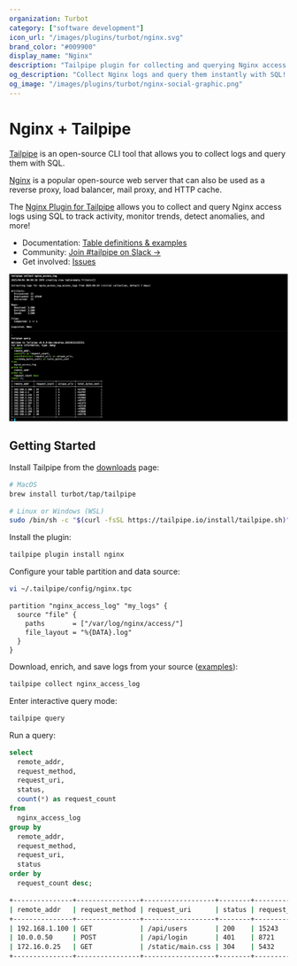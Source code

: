```yaml
---
organization: Turbot
category: ["software development"]
icon_url: "/images/plugins/turbot/nginx.svg"
brand_color: "#009900"
display_name: "Nginx"
description: "Tailpipe plugin for collecting and querying Nginx access logs."
og_description: "Collect Nginx logs and query them instantly with SQL! Open source CLI. No DB required."
og_image: "/images/plugins/turbot/nginx-social-graphic.png"
---
```


# Nginx + Tailpipe

[Tailpipe](https://tailpipe.io) is an open-source CLI tool that allows you to collect logs and query them with SQL.

[Nginx](https://nginx.org/) is a popular open-source web server that can also be used as a reverse proxy, load balancer, mail proxy, and HTTP cache.

The [Nginx Plugin for Tailpipe](https://hub.tailpipe.io/plugins/turbot/nginx) allows you to collect and query Nginx access logs using SQL to track activity, monitor trends, detect anomalies, and more!

- Documentation: [Table definitions & examples](https://hub.tailpipe.io/plugins/turbot/nginx/tables)
- Community: [Join #tailpipe on Slack →](https://turbot.com/community/join)
- Get involved: [Issues](https://github.com/turbot/tailpipe-plugin-nginx/issues)

![image](https://raw.githubusercontent.com/turbot/tailpipe-plugin-nginx/main/docs/images/nginx_access_log_terminal.png?type=thumbnail)

## Getting Started

Install Tailpipe from the [downloads](https://tailpipe.io/downloads) page:

```sh
# MacOS
brew install turbot/tap/tailpipe
```

```sh
# Linux or Windows (WSL)
sudo /bin/sh -c "$(curl -fsSL https://tailpipe.io/install/tailpipe.sh)"
```

Install the plugin:

```sh
tailpipe plugin install nginx
```

Configure your table partition and data source:

```sh
vi ~/.tailpipe/config/nginx.tpc
```

```hcl
partition "nginx_access_log" "my_logs" {
  source "file" {
    paths       = ["/var/log/nginx/access/"]
    file_layout = "%{DATA}.log"
  }
}
```

Download, enrich, and save logs from your source ([examples](https://tailpipe.io/docs/reference/cli/collect)):

```sh
tailpipe collect nginx_access_log
```

Enter interactive query mode:

```sh
tailpipe query
```

Run a query:

```sql
select
  remote_addr,
  request_method,
  request_uri,
  status,
  count(*) as request_count
from
  nginx_access_log
group by
  remote_addr,
  request_method,
  request_uri,
  status
order by
  request_count desc;
```

```sh
+---------------+----------------+------------------+--------+---------------+
| remote_addr   | request_method | request_uri      | status | request_count |
+---------------+----------------+------------------+--------+---------------+
| 192.168.1.100 | GET            | /api/users       | 200    | 15243         |
| 10.0.0.50     | POST           | /api/login       | 401    | 8721          |
| 172.16.0.25   | GET            | /static/main.css | 304    | 5432          |
+---------------+----------------+------------------+--------+---------------+
```